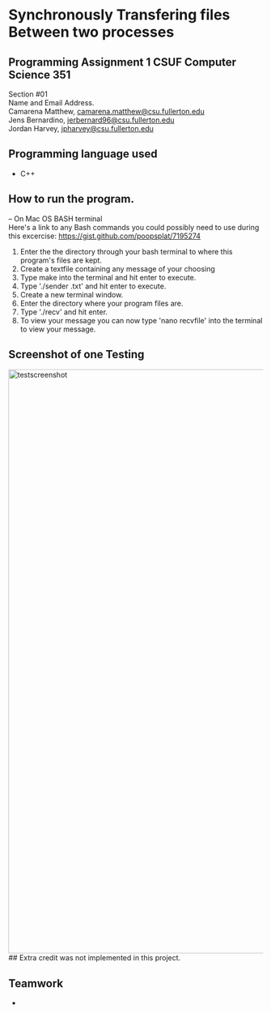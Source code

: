 # Synchronously Transfering files Between two processes
## Programming Assignment 1 CSUF Computer Science 351
Section #01 <br />
Name and Email Address. <br />
Camarena Matthew, camarena.matthew@csu.fullerton.edu <br />
Jens Bernardino, jerbernard96@csu.fullerton.edu <br />
Jordan Harvey, jpharvey@csu.fullerton.edu <br />
## Programming language used 
* C++
## How to run the program.
– On Mac OS BASH terminal <br />
Here's a link to any Bash commands you could possibly need to use during this excercise: https://gist.github.com/poopsplat/7195274

1. Enter the the directory through your bash terminal to where this program's files are kept.
2. Create a textfile containing any message of your choosing 
3. Type make into the terminal and hit enter to execute.
4. Type './sender <nameoftextfile>.txt' and hit enter to execute.
5. Create a new terminal window.
6. Enter the directory where your program files are. 
7. Type './recv' and hit enter.
8. To view your message you can now type 'nano recvfile' into the terminal to view your message.

## Screenshot of one Testing
<img width="1153" alt="testscreenshot" src="https://user-images.githubusercontent.com/23159301/41701552-b9312762-74e1-11e8-95cd-e4d8a1ac04fd.png">
## Extra credit was not implemented in this project.

## Teamwork
- 
